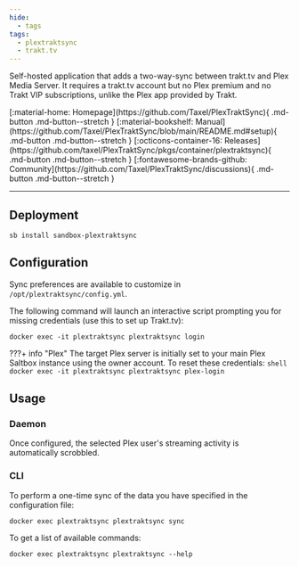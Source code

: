 ```yaml
---
hide:
  - tags
tags:
  - plextraktsync
  - trakt.tv
---
```


Self-hosted application that adds a two-way-sync between trakt.tv and Plex Media Server. It requires a trakt.tv account but no Plex premium and no Trakt VIP subscriptions, unlike the Plex app provided by Trakt.

<div class="grid sb-buttons" style="grid-template-columns: repeat(2, 1fr);" markdown data-search-exclude>
[:material-home: Homepage](https://github.com/Taxel/PlexTraktSync){ .md-button .md-button--stretch }
[:material-bookshelf: Manual](https://github.com/Taxel/PlexTraktSync/blob/main/README.md#setup){ .md-button .md-button--stretch }
[:octicons-container-16: Releases](https://github.com/taxel/PlexTraktSync/pkgs/container/plextraktsync){ .md-button .md-button--stretch }
[:fontawesome-brands-github: Community](https://github.com/Taxel/PlexTraktSync/discussions){ .md-button .md-button--stretch }
</div>

---

## Deployment

``` shell
sb install sandbox-plextraktsync
```

## Configuration

Sync preferences are available to customize in `/opt/plextraktsync/config.yml`.

The following command will launch an interactive script prompting you for missing credentials (use this to set up Trakt.tv):

```shell
docker exec -it plextraktsync plextraktsync login
```

???+ info "Plex"
    The target Plex server is initially set to your main Plex Saltbox instance using the owner account. To reset these credentials:
    ```shell
    docker exec -it plextraktsync plextraktsync plex-login
    ```

## Usage

### Daemon

Once configured, the selected Plex user's streaming activity is automatically scrobbled.

### CLI

To perform a one-time sync of the data you have specified in the configuration file:

```shell
docker exec plextraktsync plextraktsync sync
```

To get a list of available commands:

```shell
docker exec plextraktsync plextraktsync --help
```
